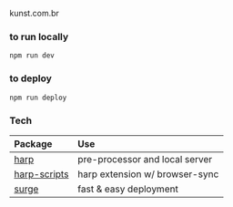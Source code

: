 kunst.com.br

### to run locally
`npm run dev`

### to deploy
`npm run deploy`

### Tech

| Package                                                     | Use
|:------------------------------------------------------------|:-------------------------------|
| [harp](http://harpjs.com)                                   | pre-processor and local server |
| [harp-scripts](http://github.com/leonardodino/harp-scripts) | harp extension w/ browser-sync |
| [surge](surge.sh)                                           | fast & easy deployment         |

